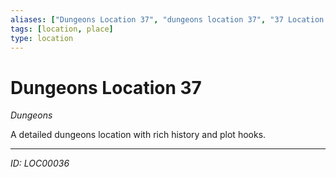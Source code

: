 ```yaml
---
aliases: ["Dungeons Location 37", "dungeons location 37", "37 Location Dungeons"]
tags: [location, place]
type: location
---
```


# Dungeons Location 37

*Dungeons*

A detailed dungeons location with rich history and plot hooks.

---
*ID: LOC00036*